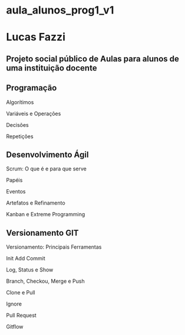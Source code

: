 # aula_alunos_prog1_v1
# Lucas Fazzi

## Projeto social público de Aulas para alunos de uma instituição docente

## Programação

Algorítimos

Variáveis e Operações

Decisões

Repetições


## Desenvolvimento Ágil 

Scrum: O que é e para que serve

Papéis

Eventos

Artefatos e Refinamento

Kanban e Extreme Programming

## Versionamento GIT

Versionamento: Principais Ferramentas

Init Add Commit

Log, Status e Show

Branch, Checkou, Merge e Push

Clone e Pull

Ignore

Pull Request

Gitflow
